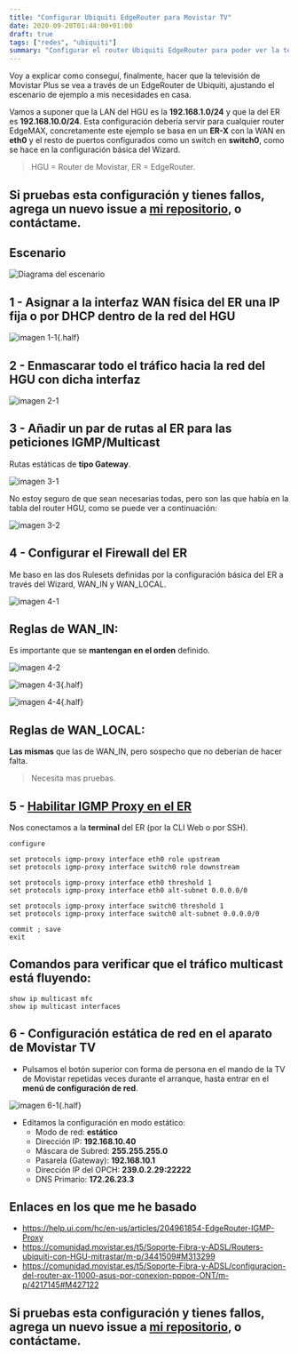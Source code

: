 ```yaml
---
title: "Configurar Ubiquiti EdgeRouter para Movistar TV"
date: 2020-09-20T01:44:00+01:00
draft: true
tags: ["redes", "ubiquiti"]
summary: "Configurar el router Ubiquiti EdgeRouter para poder ver la televisión de Movistar Plus."
---
```


Voy a explicar como conseguí, finalmente, hacer que la televisión de
Movistar Plus se vea a través de un EdgeRouter de Ubiquiti, ajustando el
escenario de ejemplo a mis necesidades en casa.

Vamos a suponer que la LAN del HGU es la **192.168.1.0/24** y que la del
ER es **192.168.10.0/24**. Esta configuración debería servir para
cualquier router EdgeMAX, concretamente este ejemplo se basa en un
**ER-X** con la WAN en **eth0** y el resto de puertos configurados como
un switch en **switch0**, como se hace en la configuración básica del
Wizard.

> HGU = Router de Movistar, ER = EdgeRouter.

## Si pruebas esta configuración y tienes fallos, agrega un nuevo issue a [mi repositorio](https://github.com/1noro/ubiquiti-er-movistartv), o contáctame.

## Escenario

![Diagrama del escenario](img/202009200144/mapa.webp)

## 1 - Asignar a la interfaz WAN física del ER una IP fija o por DHCP dentro de la red del HGU

![imagen 1-1](img/202009200144/1-1.webp){.half}

## 2 - Enmascarar todo el tráfico hacia la red del HGU con dicha interfaz

![imagen 2-1](img/202009200144/2-1.webp)

## 3 - Añadir un par de rutas al ER para las peticiones IGMP/Multicast

Rutas estáticas de **tipo Gateway**.

![imagen 3-1](img/202009200144/3-1.webp)

No estoy seguro de que sean necesarias todas, pero son las que había en
la tabla del router HGU, como se puede ver a continuación:

![imagen 3-2](img/202009200144/3-2.webp)

## 4 - Configurar el Firewall del ER

Me baso en las dos Rulesets definidas por la configuración básica del ER
a través del Wizard, WAN_IN y WAN_LOCAL.

![imagen 4-1](img/202009200144/4-1.webp)

## Reglas de WAN_IN:

Es importante que se **mantengan en el orden** definido.

![imagen 4-2](img/202009200144/4-2.webp)

![imagen 4-3](img/202009200144/4-3.webp){.half}

![imagen 4-4](img/202009200144/4-4.webp){.half}

## Reglas de WAN_LOCAL:

**Las mismas** que las de WAN_IN, pero sospecho que no deberían de hacer
falta.

> Necesita mas pruebas.

## 5 - [Habilitar IGMP Proxy en el ER](https://help.ui.com/hc/en-us/articles/204961854-EdgeRouter-IGMP-Proxy)

Nos conectamos a la **terminal** del ER (por la CLI Web o por SSH).

    configure

    set protocols igmp-proxy interface eth0 role upstream
    set protocols igmp-proxy interface switch0 role downstream

    set protocols igmp-proxy interface eth0 threshold 1
    set protocols igmp-proxy interface eth0 alt-subnet 0.0.0.0/0

    set protocols igmp-proxy interface switch0 threshold 1
    set protocols igmp-proxy interface switch0 alt-subnet 0.0.0.0/0

    commit ; save
    exit

## Comandos para verificar que el tráfico multicast está fluyendo:

    show ip multicast mfc
    show ip multicast interfaces

## 6 - Configuración estática de red en el aparato de Movistar TV

-   Pulsamos el botón superior con forma de persona en el mando de la TV
    de Movistar repetidas veces durante el arranque, hasta entrar en el
    **menú de configuración de red**.

![imagen 6-1](img/202009200144/6-1.webp){.half}

-   Editamos la configuración en modo estático:
    -   Modo de red: **estático**
    -   Dirección IP: **192.168.10.40**
    -   Máscara de Subred: **255.255.255.0**
    -   Pasarela (Gateway): **192.168.10.1**
    -   Dirección IP del OPCH: **239.0.2.29:22222**
    -   DNS Primario: **172.26.23.3**

## Enlaces en los que me he basado

-   <https://help.ui.com/hc/en-us/articles/204961854-EdgeRouter-IGMP-Proxy>
-   <https://comunidad.movistar.es/t5/Soporte-Fibra-y-ADSL/Routers-ubiquiti-con-HGU-mitrastar/m-p/3441509#M313299>
-   <https://comunidad.movistar.es/t5/Soporte-Fibra-y-ADSL/configuracion-del-router-ax-11000-asus-por-conexion-pppoe-ONT/m-p/4217145#M427122>

## Si pruebas esta configuración y tienes fallos, agrega un nuevo issue a [mi repositorio](https://github.com/1noro/ubiquiti-er-movistartv), o contáctame.
